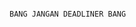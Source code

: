                                                                           BANG JANGAN DEADLINER BANG
